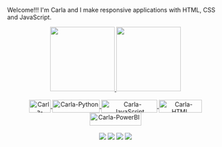 Welcome!!! I'm Carla and I make responsive applications with HTML, CSS and JavaScript.

<div align="center">
  <a href="https://github.com/carlaleticia">
<img height="150em" src="https://github-readme-streak-stats.herokuapp.com/?user=carlaleticia&layout=compact&langs_count=7&theme=dracula&include_all_commits=true&count_private=true">
<img height="150em" src="https://github-readme-stats.vercel.app/api/top-langs/?username=carlaleticia&theme=dracula"/>
</div>
<div align="center">
<div style="display: inline_block"><br>
  <img align="center" alt="Carla-REACT" height="30" width="50" img src="https://img.shields.io/badge/REACT-276DC3?style=for-the-badge&logo=react&logoColor=white">
  <img align="center" alt="Carla-Python" height="30" width="110" <img src="https://img.shields.io/badge/Python-FFD43B?style=for-the-badge&logo=python&logoColor=darkgreen">
  <img align="center" alt="Carla-JavaScript" height="30" width="130" img src=https://img.shields.io/badge/JavaScript-323330?style=for-the-badge&logo=javascript&logoColor=F7DF1E>
  <img align="center" alt="Carla-HTML" height="30" width="100" src="https://img.shields.io/badge/HTML5-E34F26?style=for-the-badge&logo=html5&logoColor=white">
  <img align="center" alt="Carla-PowerBI" height="30" width="120" img src="https://img.shields.io/badge/PowerBI-F2C811?style=for-the-badge&logo=Power%20BI&logoColor=white"/
</div>
<div style="display: inline_block"><br>
<div/>
  <a href="https://www.instagram.com/carlets.dev/" target="_blank"><img src="https://img.shields.io/badge/-Instagram-%23E4405F?style=for-the-badge&logo=instagram&logoColor=white" target="_blank"></a>
 <a href="https://discord.com/channels/@carlets#9550" target="_blank"><img src="https://img.shields.io/badge/Discord-7289DA?style=for-the-badge&logo=discord&logoColor=" target="_blank"></a> 
  <a href="https://www.linkedin.com/in/carlaleticia" target="_blank"><img src="https://img.shields.io/badge/-LinkedIn-%230077B5?style=for-the-badge&logo=linkedin&logoColor=" target="_blank"></a> 
  <a href = "dev.calmeida@gmail.com"><img src="https://img.shields.io/badge/-Gmail-%23333?style=for-the-badge&logo=gmail&logoColor=" target="_blank"></a>

</div>

<!---
carlaleticia/carlaleticia is a ✨ special ✨ repository because its `README.md` (this file) appears on your GitHub profile.
You can click the Preview link to take a look at your changes.
--->
